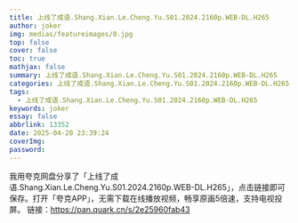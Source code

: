 ```yaml
---
title: 上线了成语.Shang.Xian.Le.Cheng.Yu.S01.2024.2160p.WEB-DL.H265
author: joker
img: medias/featureimages/0.jpg
top: false
cover: false
toc: true
mathjax: false
summary: 上线了成语.Shang.Xian.Le.Cheng.Yu.S01.2024.2160p.WEB-DL.H265
categories: 上线了成语.Shang.Xian.Le.Cheng.Yu.S01.2024.2160p.WEB-DL.H265
tags:
  - 上线了成语.Shang.Xian.Le.Cheng.Yu.S01.2024.2160p.WEB-DL.H265
keywords: joker
essay: false
abbrlink: 13352
date: 2025-04-20 23:39:24
coverImg:
password:
---
```


我用夸克网盘分享了「上线了成语.Shang.Xian.Le.Cheng.Yu.S01.2024.2160p.WEB-DL.H265」，点击链接即可保存。打开「夸克APP」，无需下载在线播放视频，畅享原画5倍速，支持电视投屏。
链接：https://pan.quark.cn/s/2e25960fab43
